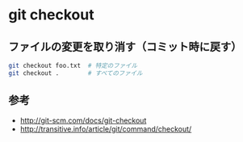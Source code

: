 ﻿# git checkout

## ファイルの変更を取り消す（コミット時に戻す）

```bash
git checkout foo.txt  # 特定のファイル
git checkout .        # すべてのファイル
```

## 参考

- http://git-scm.com/docs/git-checkout
- http://transitive.info/article/git/command/checkout/
